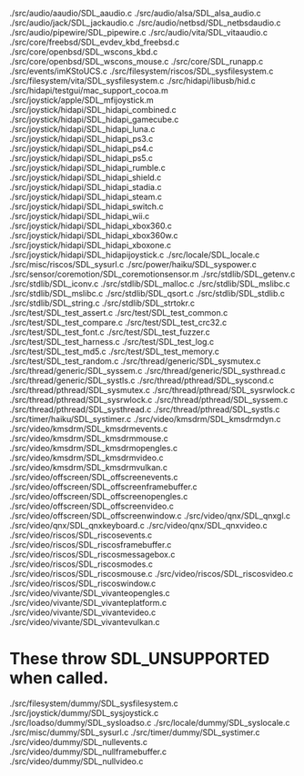 
./src/audio/aaudio/SDL_aaudio.c
./src/audio/alsa/SDL_alsa_audio.c
./src/audio/jack/SDL_jackaudio.c
./src/audio/netbsd/SDL_netbsdaudio.c
./src/audio/pipewire/SDL_pipewire.c
./src/audio/vita/SDL_vitaaudio.c
./src/core/freebsd/SDL_evdev_kbd_freebsd.c
./src/core/openbsd/SDL_wscons_kbd.c
./src/core/openbsd/SDL_wscons_mouse.c
./src/core/SDL_runapp.c
./src/events/imKStoUCS.c
./src/filesystem/riscos/SDL_sysfilesystem.c
./src/filesystem/vita/SDL_sysfilesystem.c
./src/hidapi/libusb/hid.c
./src/hidapi/testgui/mac_support_cocoa.m
./src/joystick/apple/SDL_mfijoystick.m
./src/joystick/hidapi/SDL_hidapi_combined.c
./src/joystick/hidapi/SDL_hidapi_gamecube.c
./src/joystick/hidapi/SDL_hidapi_luna.c
./src/joystick/hidapi/SDL_hidapi_ps3.c
./src/joystick/hidapi/SDL_hidapi_ps4.c
./src/joystick/hidapi/SDL_hidapi_ps5.c
./src/joystick/hidapi/SDL_hidapi_rumble.c
./src/joystick/hidapi/SDL_hidapi_shield.c
./src/joystick/hidapi/SDL_hidapi_stadia.c
./src/joystick/hidapi/SDL_hidapi_steam.c
./src/joystick/hidapi/SDL_hidapi_switch.c
./src/joystick/hidapi/SDL_hidapi_wii.c
./src/joystick/hidapi/SDL_hidapi_xbox360.c
./src/joystick/hidapi/SDL_hidapi_xbox360w.c
./src/joystick/hidapi/SDL_hidapi_xboxone.c
./src/joystick/hidapi/SDL_hidapijoystick.c
./src/locale/SDL_locale.c
./src/misc/riscos/SDL_sysurl.c
./src/power/haiku/SDL_syspower.c
./src/sensor/coremotion/SDL_coremotionsensor.m
./src/stdlib/SDL_getenv.c
./src/stdlib/SDL_iconv.c
./src/stdlib/SDL_malloc.c
./src/stdlib/SDL_mslibc.c
./src/stdlib/SDL_mslibc.c
./src/stdlib/SDL_qsort.c
./src/stdlib/SDL_stdlib.c
./src/stdlib/SDL_string.c
./src/stdlib/SDL_strtokr.c
./src/test/SDL_test_assert.c
./src/test/SDL_test_common.c
./src/test/SDL_test_compare.c
./src/test/SDL_test_crc32.c
./src/test/SDL_test_font.c
./src/test/SDL_test_fuzzer.c
./src/test/SDL_test_harness.c
./src/test/SDL_test_log.c
./src/test/SDL_test_md5.c
./src/test/SDL_test_memory.c
./src/test/SDL_test_random.c
./src/thread/generic/SDL_sysmutex.c
./src/thread/generic/SDL_syssem.c
./src/thread/generic/SDL_systhread.c
./src/thread/generic/SDL_systls.c
./src/thread/pthread/SDL_syscond.c
./src/thread/pthread/SDL_sysmutex.c
./src/thread/pthread/SDL_sysrwlock.c
./src/thread/pthread/SDL_sysrwlock.c
./src/thread/pthread/SDL_syssem.c
./src/thread/pthread/SDL_systhread.c
./src/thread/pthread/SDL_systls.c
./src/timer/haiku/SDL_systimer.c
./src/video/kmsdrm/SDL_kmsdrmdyn.c
./src/video/kmsdrm/SDL_kmsdrmevents.c
./src/video/kmsdrm/SDL_kmsdrmmouse.c
./src/video/kmsdrm/SDL_kmsdrmopengles.c
./src/video/kmsdrm/SDL_kmsdrmvideo.c
./src/video/kmsdrm/SDL_kmsdrmvulkan.c
./src/video/offscreen/SDL_offscreenevents.c
./src/video/offscreen/SDL_offscreenframebuffer.c
./src/video/offscreen/SDL_offscreenopengles.c
./src/video/offscreen/SDL_offscreenvideo.c
./src/video/offscreen/SDL_offscreenwindow.c
./src/video/qnx/SDL_qnxgl.c
./src/video/qnx/SDL_qnxkeyboard.c
./src/video/qnx/SDL_qnxvideo.c
./src/video/riscos/SDL_riscosevents.c
./src/video/riscos/SDL_riscosframebuffer.c
./src/video/riscos/SDL_riscosmessagebox.c
./src/video/riscos/SDL_riscosmodes.c
./src/video/riscos/SDL_riscosmouse.c
./src/video/riscos/SDL_riscosvideo.c
./src/video/riscos/SDL_riscoswindow.c
./src/video/vivante/SDL_vivanteopengles.c
./src/video/vivante/SDL_vivanteplatform.c
./src/video/vivante/SDL_vivantevideo.c
./src/video/vivante/SDL_vivantevulkan.c

# These throw SDL_UNSUPPORTED when called.
./src/filesystem/dummy/SDL_sysfilesystem.c
./src/joystick/dummy/SDL_sysjoystick.c
./src/loadso/dummy/SDL_sysloadso.c
./src/locale/dummy/SDL_syslocale.c
./src/misc/dummy/SDL_sysurl.c
./src/timer/dummy/SDL_systimer.c
./src/video/dummy/SDL_nullevents.c
./src/video/dummy/SDL_nullframebuffer.c
./src/video/dummy/SDL_nullvideo.c
